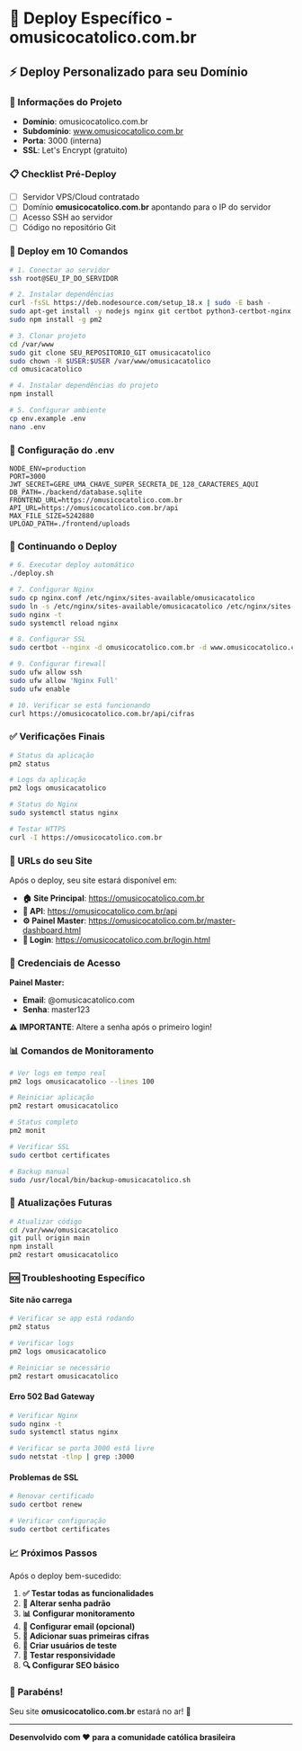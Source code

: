 # 🚀 Deploy Específico - omusicocatolico.com.br

## ⚡ Deploy Personalizado para seu Domínio

### 🎯 Informações do Projeto
- **Domínio**: omusicocatolico.com.br
- **Subdomínio**: www.omusicocatolico.com.br
- **Porta**: 3000 (interna)
- **SSL**: Let's Encrypt (gratuito)

### 📋 Checklist Pré-Deploy

- [ ] Servidor VPS/Cloud contratado
- [ ] Domínio **omusicocatolico.com.br** apontando para o IP do servidor
- [ ] Acesso SSH ao servidor
- [ ] Código no repositório Git

### 🚀 Deploy em 10 Comandos

```bash
# 1. Conectar ao servidor
ssh root@SEU_IP_DO_SERVIDOR

# 2. Instalar dependências
curl -fsSL https://deb.nodesource.com/setup_18.x | sudo -E bash -
sudo apt-get install -y nodejs nginx git certbot python3-certbot-nginx
sudo npm install -g pm2

# 3. Clonar projeto
cd /var/www
sudo git clone SEU_REPOSITORIO_GIT omusicacatolico
sudo chown -R $USER:$USER /var/www/omusicacatolico
cd omusicacatolico

# 4. Instalar dependências do projeto
npm install

# 5. Configurar ambiente
cp env.example .env
nano .env
```

### 📝 Configuração do .env
```env
NODE_ENV=production
PORT=3000
JWT_SECRET=GERE_UMA_CHAVE_SUPER_SECRETA_DE_128_CARACTERES_AQUI
DB_PATH=./backend/database.sqlite
FRONTEND_URL=https://omusicocatolico.com.br
API_URL=https://omusicocatolico.com.br/api
MAX_FILE_SIZE=5242880
UPLOAD_PATH=./frontend/uploads
```

### 🚀 Continuando o Deploy

```bash
# 6. Executar deploy automático
./deploy.sh

# 7. Configurar Nginx
sudo cp nginx.conf /etc/nginx/sites-available/omusicacatolico
sudo ln -s /etc/nginx/sites-available/omusicacatolico /etc/nginx/sites-enabled/
sudo nginx -t
sudo systemctl reload nginx

# 8. Configurar SSL
sudo certbot --nginx -d omusicocatolico.com.br -d www.omusicocatolico.com.br

# 9. Configurar firewall
sudo ufw allow ssh
sudo ufw allow 'Nginx Full'
sudo ufw enable

# 10. Verificar se está funcionando
curl https://omusicocatolico.com.br/api/cifras
```

### ✅ Verificações Finais

```bash
# Status da aplicação
pm2 status

# Logs da aplicação
pm2 logs omusicacatolico

# Status do Nginx
sudo systemctl status nginx

# Testar HTTPS
curl -I https://omusicocatolico.com.br
```

### 🎯 URLs do seu Site

Após o deploy, seu site estará disponível em:

- **🏠 Site Principal**: https://omusicocatolico.com.br
- **🔧 API**: https://omusicocatolico.com.br/api
- **⚙️ Painel Master**: https://omusicocatolico.com.br/master-dashboard.html
- **📱 Login**: https://omusicocatolico.com.br/login.html

### 🔐 Credenciais de Acesso

**Painel Master:**
- **Email**: @omusicacatolico.com
- **Senha**: master123

**⚠️ IMPORTANTE**: Altere a senha após o primeiro login!

### 📊 Comandos de Monitoramento

```bash
# Ver logs em tempo real
pm2 logs omusicacatolico --lines 100

# Reiniciar aplicação
pm2 restart omusicacatolico

# Status completo
pm2 monit

# Verificar SSL
sudo certbot certificates

# Backup manual
sudo /usr/local/bin/backup-omusicacatolico.sh
```

### 🔄 Atualizações Futuras

```bash
# Atualizar código
cd /var/www/omusicacatolico
git pull origin main
npm install
pm2 restart omusicacatolico
```

### 🆘 Troubleshooting Específico

#### Site não carrega
```bash
# Verificar se app está rodando
pm2 status

# Verificar logs
pm2 logs omusicacatolico

# Reiniciar se necessário
pm2 restart omusicacatolico
```

#### Erro 502 Bad Gateway
```bash
# Verificar Nginx
sudo nginx -t
sudo systemctl status nginx

# Verificar se porta 3000 está livre
sudo netstat -tlnp | grep :3000
```

#### Problemas de SSL
```bash
# Renovar certificado
sudo certbot renew

# Verificar configuração
sudo certbot certificates
```

### 📈 Próximos Passos

Após o deploy bem-sucedido:

1. **✅ Testar todas as funcionalidades**
2. **🔐 Alterar senha padrão**
3. **📊 Configurar monitoramento**
4. **📧 Configurar email (opcional)**
5. **🎵 Adicionar suas primeiras cifras**
6. **👥 Criar usuários de teste**
7. **📱 Testar responsividade**
8. **🔍 Configurar SEO básico**

### 🎉 Parabéns!

Seu site **omusicocatolico.com.br** estará no ar! 🎵

---

**Desenvolvido com ❤️ para a comunidade católica brasileira** 
